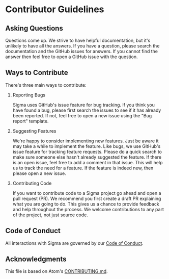 # Contributor Guidelines

## Asking Questions

Questions come up. We strive to have helpful documentation, but it's unlikely
to have all the answers. If you have a question, please search the
documentation and the GitHub issues for answers. If you cannot find the
answer then feel free to open a GitHub issue with the question.

## Ways to Contribute

There's three main ways to contribute:

1. Reporting Bugs

   Sigma uses GitHub's issue feature for bug tracking. If you think you have
   found a bug, please first search the issues to see if it has already been
   reported. If not, feel free to open a new issue using the "Bug report"
   template.

2. Suggesting Features

   We're happy to consider implementing new features. Just be aware it
   may take a while to implement the feature. Like bugs, we use GitHub's
   issue feature for tracking feature requests. Please do a quick search to
   make sure someone else hasn't already suggested the feature. If there is an
   open issue, feel free to add a comment in that issue. This will help us to
   track the need for a feature. If the feature is indeed new, then please open
   a new issue.

3. Contributing Code

   If you want to contribute code to a Sigma project go ahead and open a pull
   request (PR). We recommend you first create a draft PR explaining what you
   are going to do. This gives us a chance to provide feedback and help 
   throughout the process. We welcome contributions to any part of the
   project, not just source code.


## Code of Conduct

All interactions with Sigma are governed by our
[Code of Conduct](./code_of_conduct.md).

## Acknowledgments

This file is based on Atom's
[CONTRIBUTING.md](https://github.com/atom/atom/blob/master/CONTRIBUTING.md).